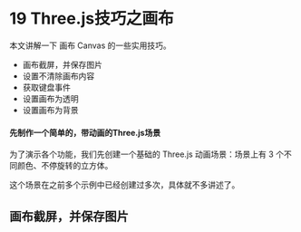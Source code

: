 # 19 Three.js技巧之画布

本文讲解一下 画布 Canvas 的一些实用技巧。

* 画布截屏，并保存图片
* 设置不清除画布内容
* 获取键盘事件
* 设置画布为透明
* 设置画布为背景



#### 先制作一个简单的，带动画的Three.js场景

为了演示各个功能，我们先创建一个基础的 Three.js 动画场景：场景上有 3 个不同颜色、不停旋转的立方体。

这个场景在之前多个示例中已经创建过多次，具体就不多讲述了。





## 画布截屏，并保存图片

